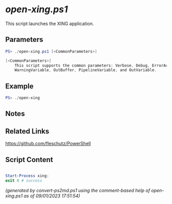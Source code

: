*open-xing.ps1*
================

This script launches the XING application.

Parameters
----------
```powershell
PS> ./open-xing.ps1 [<CommonParameters>]

[<CommonParameters>]
    This script supports the common parameters: Verbose, Debug, ErrorAction, ErrorVariable, WarningAction, 
    WarningVariable, OutBuffer, PipelineVariable, and OutVariable.
```

Example
-------
```powershell
PS> ./open-xing

```

Notes
-----

Related Links
-------------
https://github.com/fleschutz/PowerShell

Script Content
--------------
```powershell

Start-Process xing:
exit 0 # success
```

*(generated by convert-ps2md.ps1 using the comment-based help of open-xing.ps1 as of 09/01/2023 17:51:54)*
